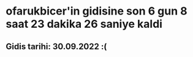 # ofarukbicer'in gidisine son 6 gun 8 saat 23 dakika 26 saniye kaldi

## Gidis tarihi: 30.09.2022 :(